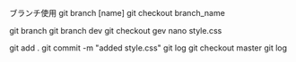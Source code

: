 ブランチ使用
git branch [name]
git checkout branch_name

git branch
git branch dev
git checkout gev
nano style.css

git add .
git commit -m "added style.css"
git log
git checkout master
git log


